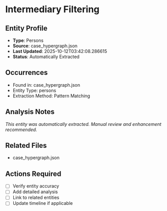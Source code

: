 # Intermediary Filtering

## Entity Profile
- **Type**: Persons
- **Source**: case_hypergraph.json
- **Last Updated**: 2025-10-12T03:42:08.286615
- **Status**: Automatically Extracted

## Occurrences
- Found in: case_hypergraph.json
- Entity Type: persons
- Extraction Method: Pattern Matching

## Analysis Notes
*This entity was automatically extracted. Manual review and enhancement recommended.*

## Related Files
- case_hypergraph.json

## Actions Required
- [ ] Verify entity accuracy
- [ ] Add detailed analysis
- [ ] Link to related entities
- [ ] Update timeline if applicable
